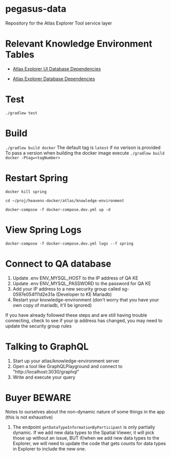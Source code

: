 # pegasus-data

Repository for the Atlas Explorer Tool service layer

# Relevant Knowledge Environment Tables

* [Atlas Explorer UI Database Dependencies](https://github.com/KPMP/KPMP-Documentation/blob/develop/atlasExplorerUIDBDependencies.md)

* [Atlas Explorer Database Dependencies](https://github.com/KPMP/KPMP-Documentation/blob/develop/atlasExplorerDBDependencies.md)

# Test

`./gradlew test`

# Build

`./gradlew build docker`
The default tag is `latest` if no verison is provided
To pass a version when building the docker image execute
`./gradlew build docker -Ptag=<tagNumber>`

# Restart Spring

`docker kill spring`

`cd ~/proj/heavens-docker/atlas/knowledge-environment`

`docker-compose -f docker-compose.dev.yml up -d`

# View Spring Logs

`docker-compose -f docker-compose.dev.yml logs --f spring`

# Connect to QA database

1. Update .env ENV_MYSQL_HOST to the IP address of QA KE
2. Update .env ENV_MYSQL_PASSWORD to the password for QA KE
3. Add your IP address to a new security group called sg-0597e054f11d2e31a (Developer to KE Mariadb) 
4. Restart your knowledge-environment (don't worry that you have your own copy of mariadb, it'll be ignored)

If you have already followed these steps and are still having trouble connecting, check to see if your ip address has changed, you may need to update the security group rules

# Talking to GraphQL 

1. Start up your atlas/knowledge-environment server
2. Open a tool like GraphQLPlayground and connect to "http://localhost:3030/graphql"
3. Write and execute your query

# Buyer BEWARE
Notes to ourselves about the non-dynamic nature of some things in the app (this is not exhaustive)

1. The endpoint `getDataTypeInformationByParticipant` is only partially dynamic. If we add new data types to the Spatial Viewer, it will pick those up without an issue, BUT if/when we add new data types to the Explorer, we will need to update the code that gets counts for data types in Explorer to include the new one.
